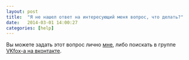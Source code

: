 ```yaml
---
layout: post
title:  "Я не нашел ответ на интересующий меня вопрос, что делать?"
date:   2014-03-01 14:00:27
categories: [help]
---
```

Вы можете задать этот вопрос лично [мне](http://vk.com/metrofun), либо поискать в группе [VKfox-а на вконтакте](https://vk.com/plugin_vkfox).

